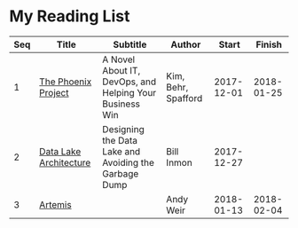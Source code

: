 # My Reading List

| Seq | Title                                                                    | Subtitle                                                | Author              | Start      | Finish     |
| --- | ------------------------------------------------------------------------ | ------------------------------------------------------- | ------------------- | ---------- | ---------- |
| 1   | [The Phoenix Project](http://itrevolution.com/book/the-phoenix-project/) | A Novel About IT, DevOps, and Helping Your Business Win | Kim, Behr, Spafford | 2017-12-01 | 2018-01-25 |
| 2   | [Data Lake Architecture](https://technicspub.com/bidw/)                  | Designing the Data Lake and Avoiding the Garbage Dump   | Bill Inmon          | 2017-12-27 |            |
| 3   | [Artemis](http://www.andyweirauthor.com/books/artemis-hc)                |                                                         | Andy Weir           | 2018-01-13 | 2018-02-04 |
